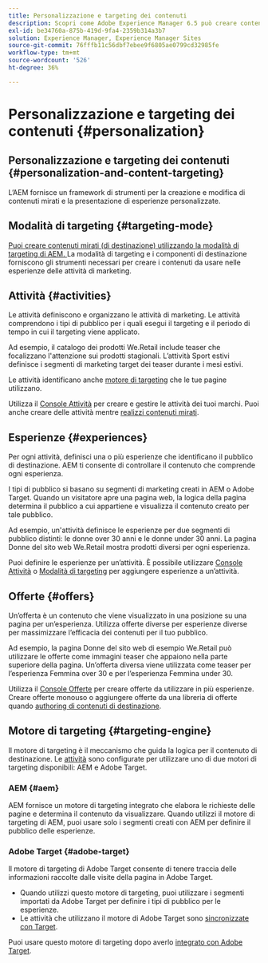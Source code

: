 ```yaml
---
title: Personalizzazione e targeting dei contenuti
description: Scopri come Adobe Experience Manager 6.5 può creare contenuti personalizzati.
exl-id: be34760a-875b-419d-9fa4-2359b314a3b7
solution: Experience Manager, Experience Manager Sites
source-git-commit: 76fffb11c56dbf7ebee9f6805ae0799cd32985fe
workflow-type: tm+mt
source-wordcount: '526'
ht-degree: 36%

---
```


# Personalizzazione e targeting dei contenuti {#personalization}

## Personalizzazione e targeting dei contenuti {#personalization-and-content-targeting}

L’AEM fornisce un framework di strumenti per la creazione e modifica di contenuti mirati e la presentazione di esperienze personalizzate.

## Modalità di targeting {#targeting-mode}

[Puoi creare contenuti mirati (di destinazione) utilizzando la modalità di targeting di AEM. ](/help/sites-authoring/content-targeting-touch.md) La modalità di targeting e i componenti di destinazione forniscono gli strumenti necessari per creare i contenuti da usare nelle esperienze delle attività di marketing.

## Attività {#activities}

Le attività definiscono e organizzano le attività di marketing. Le attività comprendono i tipi di pubblico per i quali esegui il targeting e il periodo di tempo in cui il targeting viene applicato.

Ad esempio, il catalogo dei prodotti We.Retail include teaser che focalizzano l&#39;attenzione sui prodotti stagionali. L’attività Sport estivi definisce i segmenti di marketing target dei teaser durante i mesi estivi.

Le attività identificano anche [motore di targeting](/help/sites-authoring/personalization.md#targeting-engine) che le tue pagine utilizzano.

Utilizza il [Console Attività](/help/sites-authoring/activitylib.md) per creare e gestire le attività dei tuoi marchi. Puoi anche creare delle attività mentre [realizzi contenuti mirati](/help/sites-authoring/content-targeting-touch.md).

## Esperienze {#experiences}

Per ogni attività, definisci una o più esperienze che identificano il pubblico di destinazione. AEM ti consente di controllare il contenuto che comprende ogni esperienza.

I tipi di pubblico si basano su segmenti di marketing creati in AEM o Adobe Target. Quando un visitatore apre una pagina web, la logica della pagina determina il pubblico a cui appartiene e visualizza il contenuto creato per tale pubblico.

Ad esempio, un&#39;attività definisce le esperienze per due segmenti di pubblico distinti: le donne over 30 anni e le donne under 30 anni. La pagina Donne del sito web We.Retail mostra prodotti diversi per ogni esperienza.

Puoi definire le esperienze per un’attività. È possibile utilizzare [Console Attività](/help/sites-authoring/activitylib.md#adding-editing-an-activity-using-the-activities-console) o [Modalità di targeting](/help/sites-authoring/content-targeting-touch.md#adding-and-removing-experiences-using-targeting-mode) per aggiungere esperienze a un’attività.

## Offerte {#offers}

Un’offerta è un contenuto che viene visualizzato in una posizione su una pagina per un’esperienza. Utilizza offerte diverse per esperienze diverse per massimizzare l’efficacia dei contenuti per il tuo pubblico.

Ad esempio, la pagina Donne del sito web di esempio We.Retail può utilizzare le offerte come immagini teaser che appaiono nella parte superiore della pagina. Un’offerta diversa viene utilizzata come teaser per l’esperienza Femmina over 30 e per l’esperienza Femmina under 30.

Utilizza il [Console Offerte](/help/sites-authoring/offerlib.md) per creare offerte da utilizzare in più esperienze. Creare offerte monouso o aggiungere offerte da una libreria di offerte quando [authoring di contenuti di destinazione](/help/sites-authoring/content-targeting-touch.md).

## Motore di targeting {#targeting-engine}

Il motore di targeting è il meccanismo che guida la logica per il contenuto di destinazione. Le [attività](/help/sites-authoring/activitylib.md) sono configurate per utilizzare uno di due motori di targeting disponibili: AEM e Adobe Target.

### AEM {#aem}

AEM fornisce un motore di targeting integrato che elabora le richieste delle pagine e determina il contenuto da visualizzare. Quando utilizzi il motore di targeting di AEM, puoi usare solo i segmenti creati con AEM per definire il pubblico delle esperienze.

### Adobe Target {#adobe-target}

Il motore di targeting di Adobe Target consente di tenere traccia delle informazioni raccolte dalle visite della pagina in Adobe Target.

* Quando utilizzi questo motore di targeting, puoi utilizzare i segmenti importati da Adobe Target per definire i tipi di pubblico per le esperienze.
* Le attività che utilizzano il motore di Adobe Target sono [sincronizzate con Target](/help/sites-authoring/activitylib.md#synchronizing-activities-with-adobe-target).

Puoi usare questo motore di targeting dopo averlo [integrato con Adobe Target](/help/sites-administering/opt-in.md).
